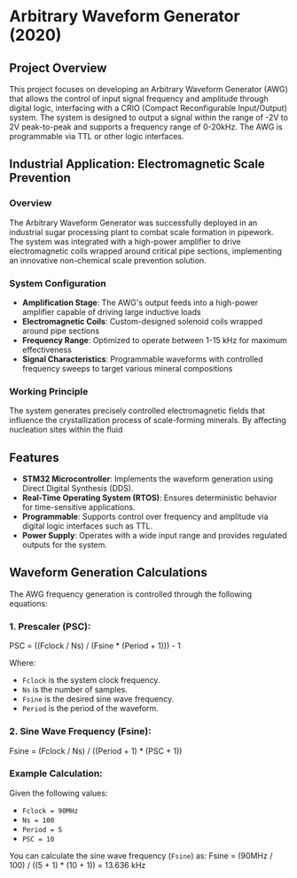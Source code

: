# Arbitrary Waveform Generator (2020)

## Project Overview

This project focuses on developing an Arbitrary Waveform Generator (AWG) that allows the control of input signal frequency and amplitude through digital logic, interfacing with a CRIO (Compact Reconfigurable Input/Output) system. The system is designed to output a signal within the range of -2V to 2V peak-to-peak and supports a frequency range of 0-20kHz. The AWG is programmable via TTL or other logic interfaces.

## Industrial Application: Electromagnetic Scale Prevention

### Overview
The Arbitrary Waveform Generator was successfully deployed in an industrial sugar processing plant to combat scale formation in pipework. The system was integrated with a high-power amplifier to drive electromagnetic coils wrapped around critical pipe sections, implementing an innovative non-chemical scale prevention solution.

### System Configuration
- **Amplification Stage**: The AWG's output feeds into a high-power amplifier capable of driving large inductive loads
- **Electromagnetic Coils**: Custom-designed solenoid coils wrapped around pipe sections
- **Frequency Range**: Optimized to operate between 1-15 kHz for maximum effectiveness
- **Signal Characteristics**: Programmable waveforms with controlled frequency sweeps to target various mineral compositions

### Working Principle
The system generates precisely controlled electromagnetic fields that influence the crystallization process of scale-forming minerals. By affecting nucleation sites within the fluid

## Features

- **STM32 Microcontroller**: Implements the waveform generation using Direct Digital Synthesis (DDS).
- **Real-Time Operating System (RTOS)**: Ensures deterministic behavior for time-sensitive applications.
- **Programmable**: Supports control over frequency and amplitude via digital logic interfaces such as TTL.
- **Power Supply**: Operates with a wide input range and provides regulated outputs for the system.

## Waveform Generation Calculations

The AWG frequency generation is controlled through the following equations:

### 1. Prescaler (PSC):
PSC = ((Fclock / Ns) / (Fsine * (Period + 1))) - 1

Where:
- `Fclock` is the system clock frequency.
- `Ns` is the number of samples.
- `Fsine` is the desired sine wave frequency.
- `Period` is the period of the waveform.

### 2. Sine Wave Frequency (Fsine):
Fsine = (Fclock / Ns) / ((Period + 1) * (PSC + 1))

### Example Calculation:
Given the following values:
- `Fclock = 90MHz`
- `Ns = 100`
- `Period = 5`
- `PSC = 10`

You can calculate the sine wave frequency (`Fsine`) as:
Fsine = (90MHz / 100) / ((5 + 1) * (10 + 1)) = 13.636 kHz


